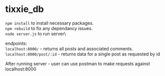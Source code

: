 # tixxie_db

```npm install``` to install necessary packages.\
```npm rebuild``` to fix any dependancy issues.\
```node server.js``` to run server\


endpoints:\
```localhost:8000/``` - returns all posts and associated comments.\
```localhost:8000/post/:id``` - returns data for a single post as requested by id

After running server - user can use postman to make requests against localhost:8000
